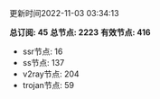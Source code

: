 更新时间2022-11-03 03:34:13

**总订阅: 45**
**总节点: 2223**
**有效节点: 416**
- ssr节点: 16
- ss节点: 137
- v2ray节点: 204
- trojan节点: 59
